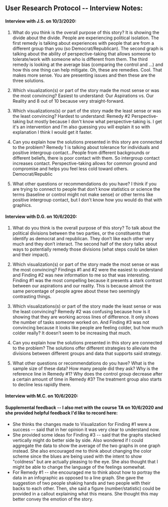 ## User Research Protocol -- Interview Notes:

#### Interview with J.S. on 10/3/2020:
1.	What do you think is the overall purpose of this story?
It is showing the divide about the divide. People are experiencing political isolation. The first remedy is talking about experiences with people that are from a different group than you (so Democrat/Republican). The second graph is talking about the ability of perspective-taking that allows someone to tolerate/work with someone who is different from them. The third remedy is looking at the average bias (comparing the control and …) and how this one thing can help mitigate. Oh, these are remedies. Cool. That makes more sense. You are presenting issues and then these are the three solutions.

2.	Which visualization(s) or part of the story made the most sense or was the most convincing?
Easiest to understand: Our Aspirations vs. Our Reality and 8 out of 10 because very straight-forward.


3.	Which visualizations(s) or part of the story made the least sense or was the least convincing?
Hardest to understand: Remedy #2 Perspective-taking but mostly because I don't know what perspective-taking is. I get it's an intervention and I'm also guessing you will explain it so with explanation I think I would get it faster.

4.	Can you explain how the solutions presented in this story are connected to the problem?
Remedy 1 is talking about tolerance for individuals and positive intergroup contact…People from different backgrounds or different beliefs, there is poor contact with them. So intergroup contact increases contact. Perspective-taking allows for common ground and compromise and helps you feel less cold toward others. Democrat/Republic

5.	What other questions or recommendations do you have?
I think if you are trying to connect to people that don’t know statistics or science the terms (baseline or control might not make sense) or other terms like positive intergroup contact, but I don’t know how you would do that with graphics.

#### Interview with D.G. on 10/6/2020:

1.	What do you think is the overall purpose of this story?
To talk about the political divisions between the two parties, or the constituents that identify as democrat and republican. They don’t like each other very much and they don’t interact. The second half of the story talks about ways to potentially remedy those divisions (what steps could be taken and their impact).

2.	Which visualization(s) or part of the story made the most sense or was the most convincing?
Findings #1 and #2 were the easiest to understand and Finding #2 was new information to me so that was interesting. Finding #1 was the most compelling because it presents a stark contrast between our aspirations and our reality. This is because almost the same percentage of people agree about these two seemingly contrasting things.

3.	Which visualizations(s) or part of the story made the least sense or was the least convincing?
Remedy #2 was confusing because how is it showing that they are working across lines of difference. It only shows the number of tasks someone worked on. And Finding #3 was not convincing because it looks like people are feeling colder, but how much colder really? It doesn’t seem to be increasing that much.

4.	Can you explain how the solutions presented in this story are connected to the problem?
The solutions offer different strategies to alleviate the divisions between different groups and data that supports said strategy.

5.	What other questions or recommendations do you have?
What is the sample size of these data? How many people did they ask? Why is the reference line in Remedy #1? Why does the control group decrease after a certain amount of time in Remedy #3? The treatment group also starts to decline less rapidly there.


#### Interview with M.C. on 10/6/2020:

#### Supplemental feedback -- I also met with the course TA on 10/6/2020 and she provided helpful feedback I'd like to record here:
- She thinks the changes made to Visualization for Finding #1 were a success -- said that in her opinion it was very clear to understand now.
- She provided some ideas for Finding #3 -- said that the graphs stacked vertically might do better side by side. Also wondered if I could aggregate the data to show the average of the two graphs in one graph instead. She also encouraged me to think about changing the color scheme since the blues are being used with the intent to show "coldness" but are actually pleasing to the eye. She also thought that I might be able to change the language of the feelings somewhat.
- For Remedy #1 -- she encouraged me to think about how to portray the data in an infographic as opposed to a line graph. She gave the suggestion of two people shaking hands and two people with their backs to each other. Then, she said a figure (number/statistic) could be provided in a callout explaining what this means. She thought this may better convey the emotion of the story.
